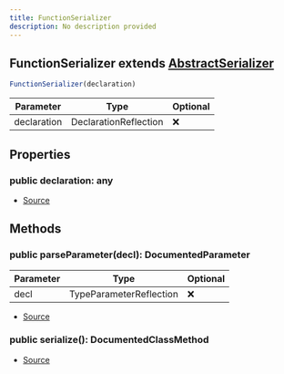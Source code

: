 ```yaml
---
title: FunctionSerializer
description: No description provided
---
```



## FunctionSerializer extends [AbstractSerializer](/docs/markdown/classes/AbstractSerializer.md)


```typescript
FunctionSerializer(declaration)
```
| Parameter | Type | Optional |
| ----------- | ----------- | ----------- |
| declaration | DeclarationReflection | ❌ |


## Properties
### public declaration: any
- [Source](https://github.com/neplextech/micro-docgen/blob/38358ca74767eba2bb03bd633518726d6b884070/src/serializers/AbstractSerializer.ts#L4)

## Methods
### public parseParameter(decl): DocumentedParameter
| Parameter | Type | Optional |
| ----------- | ----------- | ----------- |
| decl | TypeParameterReflection | ❌ |


- [Source](https://github.com/neplextech/micro-docgen/blob/38358ca74767eba2bb03bd633518726d6b884070/src/serializers/FunctionSerializer.ts#L51)
### public serialize(): DocumentedClassMethod
- [Source](https://github.com/neplextech/micro-docgen/blob/38358ca74767eba2bb03bd633518726d6b884070/src/serializers/FunctionSerializer.ts#L9)